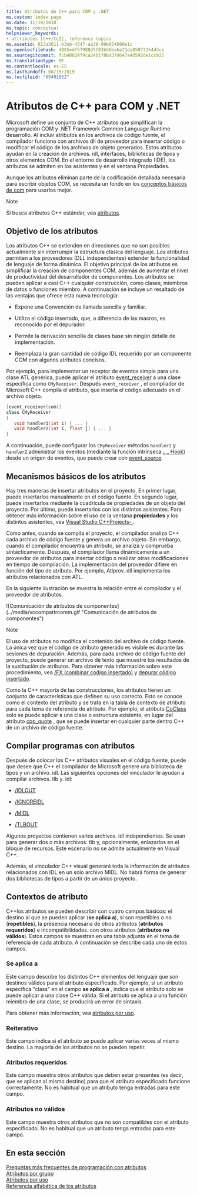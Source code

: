 ```yaml
---
title: Atributos de C++ para COM y .NET
ms.custom: index-page
ms.date: 11/19/2018
ms.topic: conceptual
helpviewer_keywords:
- attributes [C++/CLI], reference topics
ms.assetid: 613a3611-b3eb-4347-aa38-99b654600e1c
ms.openlocfilehash: 4885edf57988d5f83b56ba6a71da85877354d3ce
ms.sourcegitcommit: fcb48824f9ca24b1f8bd37d647a4d592de1cc925
ms.translationtype: MT
ms.contentlocale: es-ES
ms.lasthandoff: 08/15/2019
ms.locfileid: "69491052"
---
```

# <a name="c-attributes-for-com-and-net"></a>Atributos de C++ para COM y .NET

Microsoft define un conjunto de C++ atributos que simplifican la programación COM y .NET Framework Common Language Runtime desarrollo. Al incluir atributos en los archivos de código fuente, el compilador funciona con archivos dll de proveedor para insertar código o modificar el código de los archivos de objeto generados. Estos atributos ayudan en la creación de archivos. idl, interfaces, bibliotecas de tipos y otros elementos COM. En el entorno de desarrollo integrado (IDE), los atributos se admiten en los asistentes y en el ventana Propiedades.

Aunque los atributos eliminan parte de la codificación detallada necesaria para escribir objetos COM, se necesita un fondo en los [conceptos básicos de com](/windows/win32/com/the-component-object-model) para usarlos mejor.

> [!NOTE]
> Si busca atributos C++ estándar, vea [atributos](../../cpp/attributes.md).

## <a name="purpose-of-attributes"></a>Objetivo de los atributos

Los atributos C++ se extienden en direcciones que no son posibles actualmente sin interrumpir la estructura clásica del lenguaje. Los atributos permiten a los proveedores (DLL independientes) extender la funcionalidad de lenguaje de forma dinámica. El objetivo principal de los atributos es simplificar la creación de componentes COM, además de aumentar el nivel de productividad del desarrollador de componentes. Los atributos se pueden aplicar a casi C++ cualquier construcción, como clases, miembros de datos o funciones miembro. A continuación se incluye un resaltado de las ventajas que ofrece esta nueva tecnología:

- Expone una Convención de llamada sencilla y familiar.

- Utiliza el código insertado, que, a diferencia de las macros, es reconocido por el depurador.

- Permite la derivación sencilla de clases base sin ningún detalle de implementación.

- Reemplaza la gran cantidad de código IDL requerido por un componente COM con algunos atributos concisos.

Por ejemplo, para implementar un receptor de eventos simple para una clase ATL genérica, puede aplicar el atributo [event_receiver](event-receiver.md) a una clase específica como `CMyReceiver`. Después `event_receiver` , el compilador de Microsoft C++ compila el atributo, que inserta el código adecuado en el archivo objeto.

```cpp
[event_receiver(com)]
class CMyReceiver
{
   void handler1(int i) { ... }
   void handler2(int i, float j) { ... }
}
```

A continuación, puede configurar los `CMyReceiver` métodos `handler1` y `handler2` administrar los eventos (mediante la función intrínseca [_ _ Hook](../../cpp/hook.md)) desde un origen de eventos, que puede crear con [event_source](event-source.md).

## <a name="basic-mechanics-of-attributes"></a>Mecanismos básicos de los atributos

Hay tres maneras de insertar atributos en el proyecto. En primer lugar, puede insertarlos manualmente en el código fuente. En segundo lugar, puede insertarlos mediante la cuadrícula de propiedades de un objeto del proyecto. Por último, puede insertarlos con los distintos asistentes. Para obtener más información sobre el uso de la ventana **propiedades** y los distintos asistentes, vea [Visual Studio C++Projects- ](../../build/creating-and-managing-visual-cpp-projects.md).

Como antes, cuando se compila el proyecto, el compilador analiza C++ cada archivo de código fuente y genera un archivo objeto. Sin embargo, cuando el compilador encuentra un atributo, se analiza y comprueba sintácticamente. Después, el compilador llama dinámicamente a un proveedor de atributos para insertar código o realizar otras modificaciones en tiempo de compilación. La implementación del proveedor difiere en función del tipo de atributo. Por ejemplo, Atlprov. dll implementa los atributos relacionados con ATL.

En la siguiente ilustración se muestra la relación entre el compilador y el proveedor de atributos.

![Comunicación de atributos de componentes] (../media/vccompattrcomm.gif "Comunicación de atributos de componentes")

> [!NOTE]
> El uso de atributos no modifica el contenido del archivo de código fuente. La única vez que el código de atributo generado es visible es durante las sesiones de depuración. Además, para cada archivo de código fuente del proyecto, puede generar un archivo de texto que muestre los resultados de la sustitución de atributos. Para obtener más información sobre este procedimiento, vea [/FX (combinar código insertado)](../../build/reference/fx-merge-injected-code.md) y [depurar código insertado](/visualstudio/debugger/how-to-debug-injected-code).

Como la C++ mayoría de las construcciones, los atributos tienen un conjunto de características que definen su uso correcto. Esto se conoce como el contexto del atributo y se trata en la tabla de contexto de atributo para cada tema de referencia de atributo. Por ejemplo, el atributo [CoClass](coclass.md) solo se puede aplicar a una clase o estructura existente, en lugar del atributo [cpp_quote](cpp-quote.md) , que se puede insertar en cualquier parte dentro C++ de un archivo de código fuente.

## <a name="building-an-attributed-program"></a>Compilar programas con atributos

Después de colocar los C++ atributos visuales en el código fuente, puede que desee que C++ el compilador de Microsoft genere una biblioteca de tipos y un archivo. idl. Las siguientes opciones del vinculador le ayudan a compilar archivos. tlb y. idl:

- [/IDLOUT](../../build/reference/idlout-name-midl-output-files.md)

- [/IGNOREIDL](../../build/reference/ignoreidl-don-t-process-attributes-into-midl.md)

- [/MIDL](../../build/reference/midl-specify-midl-command-line-options.md)

- [/TLBOUT](../../build/reference/tlbout-name-dot-tlb-file.md)

Algunos proyectos contienen varios archivos. idl independientes. Se usan para generar dos o más archivos. tlb y, opcionalmente, enlazarlos en el bloque de recursos. Este escenario no se admite actualmente en Visual C++.

Además, el vinculador C++ visual generará toda la información de atributos relacionados con IDL en un solo archivo MIDL. No habrá forma de generar dos bibliotecas de tipos a partir de un único proyecto.

## <a name="contexts"></a>Contextos de atributo

C++los atributos se pueden describir con cuatro campos básicos: el destino al que se pueden aplicar (**se aplica a**), si son repetibles o no (**repetibles**), la presencia necesaria de otros atributos (**atributos requeridos**) e incompatibilidades. con otros atributos (**atributos no válidos**). Estos campos se muestran en una tabla adjunta en el tema de referencia de cada atributo. A continuación se describe cada uno de estos campos.

### <a name="applies-to"></a>Se aplica a

Este campo describe los distintos C++ elementos del lenguaje que son destinos válidos para el atributo especificado. Por ejemplo, si un atributo especifica "class" en el campo **se aplica a** , indica que el atributo solo se puede aplicar a una clase C++ válida. Si el atributo se aplica a una función miembro de una clase, se producirá un error de sintaxis.

Para obtener más información, vea [atributos por uso](attributes-by-usage.md).

### <a name="repeatable"></a>Reiterativo

Este campo indica si el atributo se puede aplicar varias veces al mismo destino. La mayoría de los atributos no se pueden repetir.

### <a name="required-attributes"></a>Atributos requeridos

Este campo muestra otros atributos que deben estar presentes (es decir, que se aplican al mismo destino) para que el atributo especificado funcione correctamente. No es habitual que un atributo tenga entradas para este campo.

### <a name="invalid-attributes"></a>Atributos no válidos

Este campo muestra otros atributos que no son compatibles con el atributo especificado. No es habitual que un atributo tenga entradas para este campo.

## <a name="in-this-section"></a>En esta sección

[Preguntas más frecuentes de programación con atributos](attribute-programming-faq.md)<br/>
[Atributos por grupo](attributes-by-group.md)<br/>
[Atributos por uso](attributes-by-usage.md)<br/>
[Referencia alfabética de los atributos](attributes-alphabetical-reference.md)